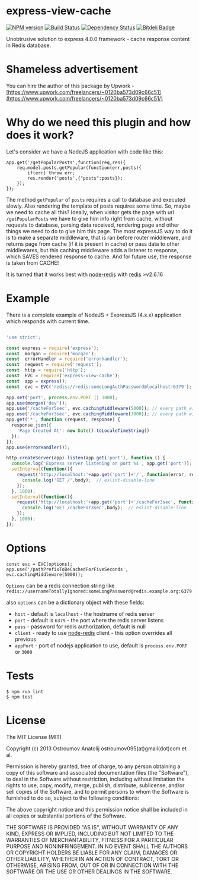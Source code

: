 express-view-cache
==================
[![NPM version](https://badge.fury.io/js/express-view-cache.svg)](http://badge.fury.io/js/express-view-cache)
[![Build Status](https://travis-ci.org/vodolaz095/express-view-cache.png)](https://travis-ci.org/vodolaz095/express-view-cache)
[![Dependency Status](https://gemnasium.com/vodolaz095/express-view-cache.svg)](https://gemnasium.com/vodolaz095/express-view-cache)
[![Bitdeli Badge](https://d2weczhvl823v0.cloudfront.net/vodolaz095/express-view-cache/trend.png)](https://bitdeli.com/free "Bitdeli Badge")

Unobtrusive solution to express 4.0.0 framework - cache response content in Redis database.

Shameless advertisement
==================
You can hire the author of this package by Upwork - [https://www.upwork.com/freelancers/~0120ba573d09c66c51](https://www.upwork.com/freelancers/~0120ba573d09c66c51/)


Why do we need this plugin and how does it work?
==================

Let's consider we have a NodeJS application with code like this:

    app.get('/getPopularPosts',function(req,res){
        req.model.posts.getPopular(function(err,posts){
            if(err) throw err;
            res.render('posts',{"posts":posts});
        });
    });

The method `getPopular` of `posts` requires a call to database and executed slowly. Also rendering the template of posts
requires some time. So, maybe we need to cache all this? Ideally, when visitor gets the page with url  `/getPopularPosts`
we have to give him info right from cache, without requests to database, parsing data received, rendering page and other things
we need to do to give him this page. The most expressJS way to do it is to make a separate middleware, that is ran before
router middleware, and returns page from cache (if it is present in cache) or pass data to other middlewares, but this caching
middleware adds a listener to response, which SAVES rendered response to cache. And for future use, the response is taken from CACHE!

It is turned that it works best with [node-redis](https://github.com/mranney/node_redis) with [redis](http://redis.io) >v2.6.16



Example
==================
There is a complete example of NodeJS + ExpressJS (4.x.x) application which responds with current time.

```javascript

'use strict';

const express = require('express');
const  morgan = require('morgan');
const  errorHandler = require('errorhandler');
const  request = require('request');
const  http = require('http');
const  EVC = require('express-view-cache');
const  app = express();
const  evc = EVC('redis://redis:someLongAuthPassword@localhost:6379');

app.set('port', process.env.PORT || 3000);
app.use(morgan('dev'));
app.use('/cacheFor5sec', evc.cachingMiddleware(5000)); // every path with prefix /cacheFor5sec is cached for 5 seconds
app.use('/cacheFor3sec', evc.cachingMiddleware(3000)); // every path with prefix /cacheFor3sec is cached for 3 seconds
app.get('*', function (request, response) {
  response.json({
    'Page Created At': new Date().toLocaleTimeString()
  });
});
app.use(errorHandler());

http.createServer(app).listen(app.get('port'), function () {
  console.log('Express server listening on port %s', app.get('port')); // eslint-disable-line
  setInterval(function(){
    request('http://localhost:'+app.get('port')+'/', function(error, response, body){
      console.log('GET /',body);  // eslint-disable-line
    });
  }, 1000);
  setInterval(function(){
    request('http://localhost:'+app.get('port')+'/cacheFor3sec', function(error, response, body){
      console.log('GET /cacheFor3sec',body);  // eslint-disable-line
    });
  }, 1000);
});

```


Options
==================

    const evc = EVC(options);
    app.use('/pathPrefixToBeCachedForFiveSeconds', evc.cachingMiddleware(5000));

`Options` can be a redis connection string like `redis://usernameTotallyIgnored:someLongPassword@redis.example.org:6379`

also `options` can be a dictionary object with these fields:

* `host` - default is `localhost` - the hostname of redis server
* `port` - default is `6379` - the port where the redis server listens
* `pass` - password for redis authorization, default is null
* `client` - ready to use [node-redis](https://www.npmjs.com/package/redis) client - this option overrides all previous
* `appPort` - port of nodejs application to use, default is `process.env.PORT` or `3000`

Tests
==================

    $ npm run lint
    $ npm test

License
====================
The MIT License (MIT)

Copyright (c) 2013 Ostroumov Anatolij ostroumov095(at)gmail(dot)com et al.

Permission is hereby granted, free of charge, to any person obtaining a copy of
this software and associated documentation files (the "Software"), to deal in
the Software without restriction, including without limitation the rights to
use, copy, modify, merge, publish, distribute, sublicense, and/or sell copies of
the Software, and to permit persons to whom the Software is furnished to do so,
subject to the following conditions:

The above copyright notice and this permission notice shall be included in all
copies or substantial portions of the Software.

THE SOFTWARE IS PROVIDED "AS IS", WITHOUT WARRANTY OF ANY KIND, EXPRESS OR
IMPLIED, INCLUDING BUT NOT LIMITED TO THE WARRANTIES OF MERCHANTABILITY, FITNESS
FOR A PARTICULAR PURPOSE AND NONINFRINGEMENT. IN NO EVENT SHALL THE AUTHORS OR
COPYRIGHT HOLDERS BE LIABLE FOR ANY CLAIM, DAMAGES OR OTHER LIABILITY, WHETHER
IN AN ACTION OF CONTRACT, TORT OR OTHERWISE, ARISING FROM, OUT OF OR IN
CONNECTION WITH THE SOFTWARE OR THE USE OR OTHER DEALINGS IN THE SOFTWARE.



